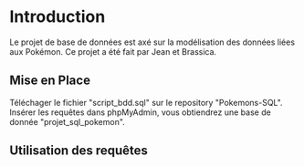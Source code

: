 # Introduction  
Le projet de base de données est axé sur la modélisation des données liées aux Pokémon.
Ce projet a été fait par Jean et Brassica.

## Mise en Place
Téléchager le fichier "script_bdd.sql" sur le repository "Pokemons-SQL". Insérer les requêtes dans phpMyAdmin, vous obtiendrez une base de donnée "projet_sql_pokemon".


## Utilisation des requêtes
